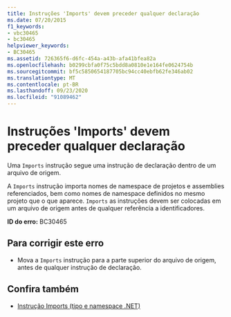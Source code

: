 ```yaml
---
title: Instruções 'Imports' devem preceder qualquer declaração
ms.date: 07/20/2015
f1_keywords:
- vbc30465
- bc30465
helpviewer_keywords:
- BC30465
ms.assetid: 726365f6-d6fc-454a-a43b-afa41bfea82a
ms.openlocfilehash: b0299cbfa0f75c5bdd8a0810e1e164fe0624754b
ms.sourcegitcommit: bf5c5850654187705bc94cc40ebfb62fe346ab02
ms.translationtype: MT
ms.contentlocale: pt-BR
ms.lasthandoff: 09/23/2020
ms.locfileid: "91089462"
---
```

# <a name="imports-statements-must-precede-any-declarations"></a>Instruções 'Imports' devem preceder qualquer declaração

Uma `Imports` instrução segue uma instrução de declaração dentro de um arquivo de origem.  
  
 A `Imports` instrução importa nomes de namespace de projetos e assemblies referenciados, bem como nomes de namespace definidos no mesmo projeto que o que aparece. `Imports` as instruções devem ser colocadas em um arquivo de origem antes de qualquer referência a identificadores.  
  
 **ID do erro:** BC30465  
  
## <a name="to-correct-this-error"></a>Para corrigir este erro  
  
- Mova a `Imports` instrução para a parte superior do arquivo de origem, antes de qualquer instrução de declaração.  
  
## <a name="see-also"></a>Confira também

- [Instrução Imports (tipo e namespace .NET)](../language-reference/statements/imports-statement-net-namespace-and-type.md)

